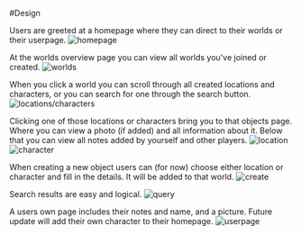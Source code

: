 #Design

Users are greeted at a homepage where they can direct to their worlds or their userpage.
![homepage](/doc/Programmeerproject---Wireframe-cc-Premium-afbeeldingen/0001.jpg)

At the worlds overview page you can view all worlds you've joined or created.
![worlds](/doc/Programmeerproject---Wireframe-cc-Premium-afbeeldingen/0002.jpg)

When you click a world you can scroll through all created locations and characters, or you can search for one through the search button.
![locations/characters](/doc/Programmeerproject---Wireframe-cc-Premium-afbeeldingen/0003.jpg)

Clicking one of those locations or characters bring you to that objects page. Where you can view a photo (if added) and all information about it.
Below that you can view all notes added by yourself and other players.
![location](/doc/Programmeerproject---Wireframe-cc-Premium-afbeeldingen/0004.jpg)
![character](/doc/Programmeerproject---Wireframe-cc-Premium-afbeeldingen/0005.jpg)

When creating a new object users can (for now) choose either location or character and fill in the details. It will be added to that world.
![create](/doc/Programmeerproject---Wireframe-cc-Premium-afbeeldingen/0006.jpg)

Search results are easy and logical.
![query](/doc/Programmeerproject---Wireframe-cc-Premium-afbeeldingen/0007.jpg)

A users own page includes their notes and name, and a picture. Future update will add their own character to their homepage.
![userpage](/doc/Programmeerproject---Wireframe-cc-Premium-afbeeldingen/0008.jpg)

